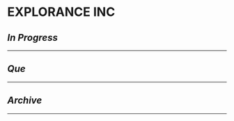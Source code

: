 # EXPLORANCE INC

## *In Progress*

--------------------

## *Que*

-----------------------------------
## *Archive*

-----------------------------------
